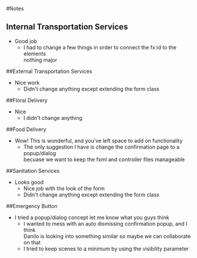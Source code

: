 #Notes
## Internal Transportation Services
* Good job
    * I had to change a few things in order to connect the fx:id to the elements  
    nothing major
      
##External Transportation Services
* Nice work
    * Didn't change anything except extending the form class
    
##Floral Delivery
* Nice
    * I didn't change anything
    
##Food Delivery
* Wow! This is wonderful, and you've left space to add on functionality
    * The only suggestion I have is change the confirmation page to a popup/dialog  
    becuase we want to keep the fxml and controller files manageable
      
##Sanitation Services
* Looks good
    * Nice job with the look of the form  
    * Didn't change anything except extending the form class
    
##Emergency Button
* I tried a popup/dialog concept let me know what you guys think
    * I wanted to mess with an auto dismissing confirmation popup, and I think  
    Danilo is looking into something similar so maybe we can collaborate on that
    * I tried to keep scenes to a minimum by using the visibility parameter      
